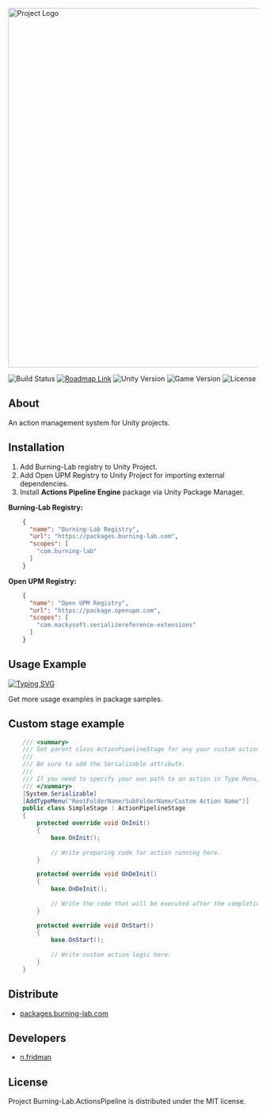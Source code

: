 <p>
      <img src="https://i.ibb.co/FXgqcy3/Git-Hub-Logo.png" alt="Project Logo" width="726">
</p>

<p>
    <img src="https://build.burning-lab.com/app/rest/builds/buildType:id:UnityAssets_ComBurningLabActionspipeline_DevelopmentBuild/statusIcon.png" alt="Build Status">
    <a href="https://n-fridman.myjetbrains.com/youtrack/agiles/121-18/current"><img src="https://img.shields.io/badge/Roadmap-YouTrack-orange" alt="Roadmap Link"></a>
    <img src="https://img.shields.io/badge/Engine-2021.3-blueviolet" alt="Unity Version">
    <img src="https://img.shields.io/badge/Version-1.0.1-blue" alt="Game Version">
    <img src="https://img.shields.io/badge/License-MIT-success" alt="License">
</p>

## About

An action management system for Unity projects.

## Installation

1. Add Burning-Lab registry to Unity Project.
2. Add Open UPM Registry to Unity Project for importing external dependencies.
3. Install **Actions Pipeline Engine** package via Unity Package Manager.

**Burning-Lab Registry:**

```json
    {
      "name": "Burning-Lab Registry",
      "url": "https://packages.burning-lab.com",
      "scopes": [
        "com.burning-lab"
      ]
    }
```

**Open UPM Registry:**

```json
    {
      "name": "Open UPM Registry",
      "url": "https://package.openupm.com",
      "scopes": [
        "com.mackysoft.serializereference-extensions"
      ]
    }
```

## Usage Example

[![Typing SVG](https://readme-typing-svg.demolab.com?font=Fira+Code&duration=1500&color=00FFFF&background=12121200&vCenter=true&multiline=true&repeat=false&width=1250&height=275&lines=%5BSerializeField%5D+private+ActionPipeline+_somePipeline+%2F%2F+Add+stages+to+pipeline+with+unity+inspector.;+++;private+void+Start();%7B;_somePipeline.OnPipelineComplete+%2B%3D+(result)+%3D%3E+%2F%2F+Handle+pipeline+complete+event.;_somePipeline.OnPipelineStageStart+%2B%3D+(stage)+%3D%3E+%2F%2F+Handle+pipeline+stage+start+event.;_somePipeline.OnPipelineStageEnd+%2B%3D+(stage)+%3D%3E+%2F%2F+Handle+pipeline+stage+end+event.;+++;_somePipeline.RunPipeline()+%2F%2F+Start+running+action+pipeline.;%7D)](https://git.io/typing-svg)

Get more usage examples in package samples.

## Custom stage example

```csharp
    /// <summary>
    /// Set parent class ActionPipelineStage for any your custom actions pipeline stages.
    ///
    /// Be sure to add the Serializable attribute.
    ///
    /// If you need to specify your own path to an action in Type Menu, you can do this using the Add Type Menu attribute.
    /// </summary>
    [System.Serializable]
    [AddTypeMenu("RootFolderName/SubFolderName/Custom Action Name")]
    public class SimpleStage : ActionPipelineStage
    {
        protected override void OnInit()
        {
            base.OnInit();
            
            // Write preparing code for action running here.
        }

        protected override void OnDeInit()
        {
            base.OnDeInit();
            
            // Write the code that will be executed after the completion of the action step.
        }

        protected override void OnStart()
        {
            base.OnStart();
            
            // Write custom action logic here.
        }
    }
```

## Distribute

* [packages.burning-lab.com](https://packages.burning-lab.com/-/web/detail/com.burning-lab.actionspipeline)

## Developers

* [n.fridman](https://github.com/n-fridman)

## License

Project Burning-Lab.ActionsPipeline is distributed under the MIT license.